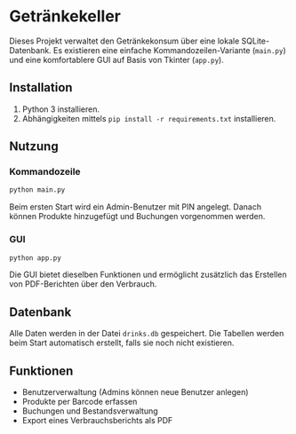 # Getränkekeller

Dieses Projekt verwaltet den Getränkekonsum über eine lokale SQLite-Datenbank. Es
existieren eine einfache Kommandozeilen-Variante (`main.py`) und eine
komfortablere GUI auf Basis von Tkinter (`app.py`).

## Installation

1. Python 3 installieren.
2. Abhängigkeiten mittels `pip install -r requirements.txt` installieren.

## Nutzung

### Kommandozeile

```bash
python main.py
```

Beim ersten Start wird ein Admin-Benutzer mit PIN angelegt. Danach können
Produkte hinzugefügt und Buchungen vorgenommen werden.

### GUI

```bash
python app.py
```

Die GUI bietet dieselben Funktionen und ermöglicht zusätzlich das Erstellen
von PDF-Berichten über den Verbrauch.

## Datenbank

Alle Daten werden in der Datei `drinks.db` gespeichert. Die Tabellen werden beim
Start automatisch erstellt, falls sie noch nicht existieren.

## Funktionen

- Benutzerverwaltung (Admins können neue Benutzer anlegen)
- Produkte per Barcode erfassen
- Buchungen und Bestandsverwaltung
- Export eines Verbrauchsberichts als PDF

